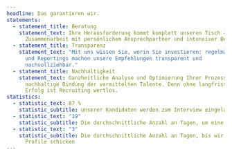 ```yaml
---
headline: Das garantieren wir.
statements:
  - statement_title: Beratung
    statement_text: Ihre Herausforderung kommt komplett unseren Tisch – enge
      Zusammenarbeit mit persönlichem Ansprechpartner und intensiver Beratung.
  - statement_title: Transparenz
    statement_text: "Mit uns wissen Sie, worin Sie investieren: regelmäßige Meetings
      und Reportings machen unsere Empfehlungen transparent und
      nachvollziehbar."
  - statement_title: Nachhaltigkeit
    statement_text: Ganzheitliche Analyse und Optimierung Ihrer Prozesse für eine
      nachhaltige Bindung der vermittelten Talente. Denn ohne langfristigen
      Erfolg ist Recruiting wertlos.
statistics:
  - statistic_text: 87 %
    statistic_subtitle: unserer Kandidaten werden zum Interview eingeladen
  - statistic_text: "19"
    statistic_subtitle: Die durchschnittliche Anzahl an Tagen, um eine Position zu besetzten
  - statistic_text: "3"
    statistic_subtitle: Die durchschnittliche Anzahl an Tagen, bis wir die ersten 3
      Profile schicken
---
```

